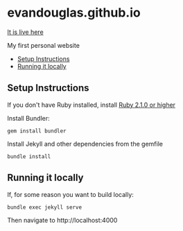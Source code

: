 
# evandouglas.github.io

[It is live here](https://evandouglas.github.io/)

My first personal website

- [Setup Instructions](#setup-instructions)
- [Running it locally](#running-it-locally)

## Setup Instructions

If you don't have Ruby installed, install [Ruby 2.1.0 or higher](https://www.ruby-lang.org/en/downloads/)

Install Bundler:

```gem install bundler```

Install Jekyll and other dependencies from the gemfile

```bundle install```

## Running it locally

If, for some reason you want to build locally:

```bundle exec jekyll serve```

Then navigate to http://localhost:4000
